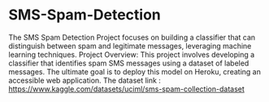 # SMS-Spam-Detection
The SMS Spam Detection Project focuses on building a classifier that can distinguish between spam and legitimate messages, leveraging machine learning techniques.
Project Overview: This project involves developing a classifier that identifies spam SMS messages using a dataset of labeled messages. The ultimate goal is to deploy this model on Heroku, creating an accessible web application.
The dataset link : https://www.kaggle.com/datasets/uciml/sms-spam-collection-dataset
